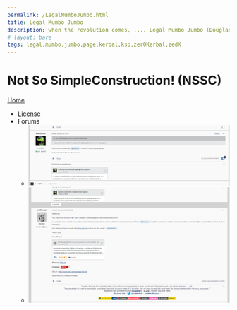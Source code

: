 ```yaml
---
permalink: /LegalMumboJumbo.html
title: Legal Mumbo Jumbo
description: when the revolution comes, .... Legal Mumbo Jumbo (Douglas Adams)
# layout: bare
tags: legal,mumbo,jumbo,page,kerbal,ksp,zer0Kerbal,zedK
---
```


<!--
LegalMumboJumbo.md v1.0.4.2
Not So SimpleConstruction! (NSSC)
created: 01 Feb 2022
updated: 12 Apr 2022
-->

<script src="https://kit.fontawesome.com/0ea5493613.js" crossorigin="anonymous"></script>
<i class="fa fa-gear fa-spin fa-3x" style="color: firebrick"></i>

# Not So SimpleConstruction! (NSSC)

[Home](/index)

* [License](./LegalMumboJumbo/License.md)
* Forums
  * ![Forum](./LegalMumboJumbo/FORUM-01.png)
  * ![Forum](./LegalMumboJumbo/FORUM-02.png)

<!-- this file CC BY-ND 3.0 Unported by zer0Kerbal -->
